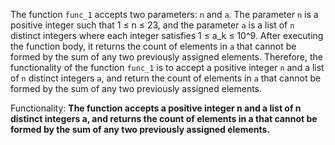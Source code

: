 The function `func_1` accepts two parameters: `n` and `a`. The parameter `n` is a positive integer such that 1 ≤ n ≤ 23, and the parameter `a` is a list of `n` distinct integers where each integer satisfies 1 ≤ a_k ≤ 10^9. After executing the function body, it returns the count of elements in `a` that cannot be formed by the sum of any two previously assigned elements. Therefore, the functionality of the function `func_1` is to accept a positive integer `n` and a list of `n` distinct integers `a`, and return the count of elements in `a` that cannot be formed by the sum of any two previously assigned elements. 

Functionality: **The function accepts a positive integer n and a list of n distinct integers a, and returns the count of elements in a that cannot be formed by the sum of any two previously assigned elements.**